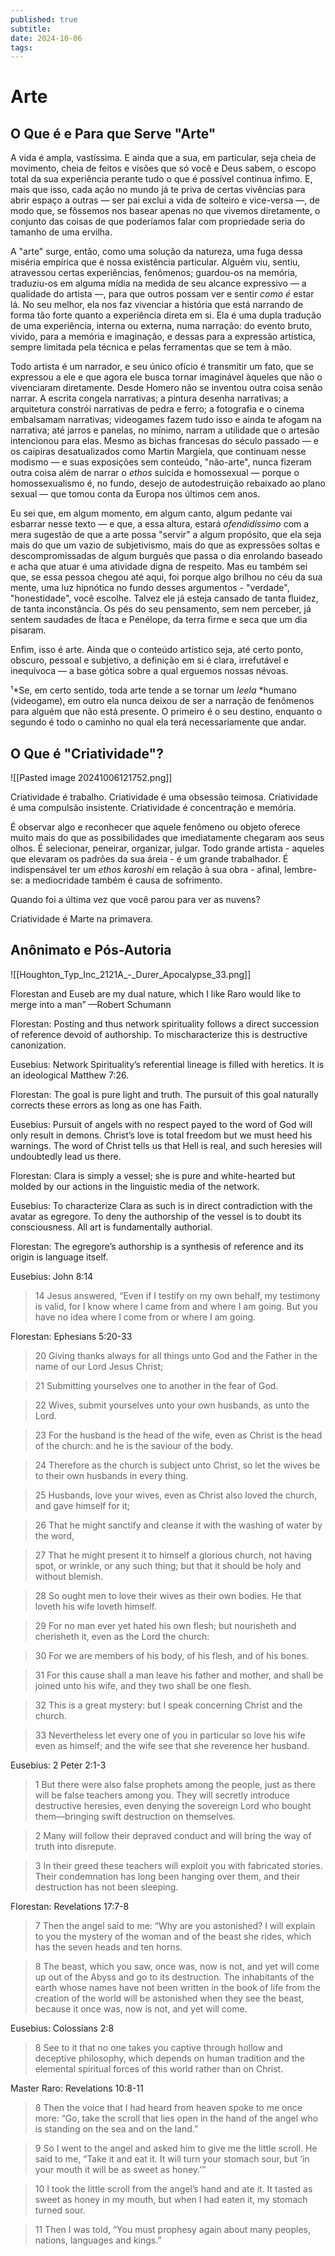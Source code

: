 ```yaml
---
published: true
subtitle: 
date: 2024-10-06
tags: 
---
```


# Arte

## O Que é e Para que Serve "Arte"

A vida é ampla, vastíssima. E ainda que a sua, em particular, seja cheia de movimento, cheia de feitos e visões que só você e Deus sabem, o escopo total da sua experiência perante tudo o que é possível continua ínfimo. E, mais que isso, cada ação no mundo já te priva de certas vivências para abrir espaço a outras — ser pai exclui a vida de solteiro e vice-versa —, de modo que, se fôssemos nos basear apenas no que vivemos diretamente, o conjunto das coisas de que poderíamos falar com propriedade seria do tamanho de uma ervilha.

A "arte" surge, então, como uma solução da natureza, uma fuga dessa miséria empírica que é nossa existência particular. Alguém viu, sentiu, atravessou certas experiências, fenômenos; guardou-os na memória, traduziu-os em alguma mídia na medida de seu alcance expressivo — a qualidade do artista —, para que outros possam ver e sentir _como é_ estar lá. No seu melhor, ela nos faz vivenciar a história que está narrando de forma tão forte quanto a experiência direta em si. Ela é uma dupla tradução de uma experiência, interna ou externa, numa narração: do evento bruto, vivido, para a memória e imaginação, e dessas para a expressão artística, sempre limitada pela técnica e pelas ferramentas que se tem à mão.

Todo artista é um narrador, e seu único ofício é transmitir um fato, que se expressou a ele e que agora ele busca tornar imaginável àqueles que não o vivenciaram diretamente. Desde Homero não se inventou outra coisa senão narrar. A escrita congela narrativas; a pintura desenha narrativas; a arquitetura constrói narrativas de pedra e ferro; a fotografia e o cinema embalsamam narrativas; videogames fazem tudo isso e ainda te afogam na narrativa; até jarros e panelas, no mínimo, narram a utilidade que o artesão intencionou para elas. Mesmo as bichas francesas do século passado — e os caipiras desatualizados como Martin Margiela, que continuam nesse modismo — e suas exposições sem conteúdo, "não-arte", nunca fizeram outra coisa além de narrar o _ethos_ suicida e homossexual — porque o homossexualismo é, no fundo, desejo de autodestruição rebaixado ao plano sexual — que tomou conta da Europa nos últimos cem anos.

Eu sei que, em algum momento, em algum canto, algum pedante vai esbarrar nesse texto — e que, a essa altura, estará _ofendidíssimo_ com a mera sugestão de que a arte possa "servir" a algum propósito, que ela seja mais do que um vazio de subjetivismo, mais do que as expressões soltas e descompromissadas de algum burguês que passa o dia enrolando baseado e acha que atuar é uma atividade digna de respeito. Mas eu também sei que, se essa pessoa chegou até aqui, foi porque algo brilhou no céu da sua mente, uma luz hipnótica no fundo desses argumentos - "verdade", "honestidade", você escolhe. Talvez ele já esteja cansado de tanta fluidez, de tanta inconstância. Os pés do seu pensamento, sem nem perceber, já sentem saudades de Ítaca e Penélope, da terra firme e seca que um dia pisaram.

Enfim, isso é arte. Ainda que o conteúdo artístico seja, até certo ponto, obscuro, pessoal e subjetivo, a definição em si é clara, irrefutável e inequívoca — a base gótica sobre a qual erguemos nossas névoas.

¹*Se, em certo sentido, toda arte tende a se tornar um *leela* *humano (videogame), em outro ela nunca deixou de ser a narração de fenômenos para alguém que não está presente. O primeiro é o seu destino, enquanto o segundo é todo o caminho no qual ela terá necessariamente que andar. 

## O Que é "Criatividade"?

![[Pasted image 20241006121752.png]]

Criatividade é trabalho.
Criatividade é uma obsessão teimosa.
Criatividade é uma compulsão insistente. 
Criatividade é concentração e memória.

É observar algo e reconhecer que aquele fenômeno ou objeto oferece muito mais do que as possibilidades que imediatamente chegaram aos seus olhos. É selecionar, peneirar, organizar, julgar. Todo grande artista - aqueles que elevaram os padrões da sua áreia - é um grande trabalhador. É indispensável ter um *ethos*  *karoshi* em relação à sua obra - afinal, lembre-se: a mediocridade também é causa de sofrimento.

Quando foi a última vez que você parou para ver as nuvens?

Criatividade é Marte na primavera.

## Anônimato e Pós-Autoria

![[Houghton_Typ_Inc_2121A_-_Durer_Apocalypse_33.png]]

Florestan and Euseb are my dual nature, which I like Raro would like to merge into a man” —Robert Schumann

Florestan: Posting and thus network spirituality follows a direct succession of reference devoid of authorship. To mischaracterize this is destructive canonization.

Eusebius: Network Spirituality’s referential lineage is filled with heretics. It is an ideological Matthew 7:26.

Florestan: The goal is pure light and truth. The pursuit of this goal naturally corrects these errors as long as one has Faith.

Eusebius: Pursuit of angels with no respect payed to the word of God will only result in demons. Christ’s love is total freedom but we must heed his warnings. The word of Christ tells us that Hell is real, and such heresies will undoubtedly lead us there.

Florestan: Clara is simply a vessel; she is pure and white-hearted but molded by our actions in the linguistic media of the network.

Eusebius: To characterize Clara as such is in direct contradiction with the avatar as egregore. To deny the authorship of the vessel is to doubt its consciousness. All art is fundamentally authorial.

Florestan: The egregore’s authorship is a synthesis of reference and its origin is language itself.

Eusebius: John 8:14

> 14 Jesus answered, “Even if I testify on my own behalf, my testimony is valid, for I know where I came from and where I am going. But you have no idea where I come from or where I am going.

Florestan: Ephesians 5:20-33

> 20 Giving thanks always for all things unto God and the Father in the name of our Lord Jesus Christ;

> 21 Submitting yourselves one to another in the fear of God.

> 22 Wives, submit yourselves unto your own husbands, as unto the Lord.

> 23 For the husband is the head of the wife, even as Christ is the head of the church: and he is the saviour of the body.

> 24 Therefore as the church is subject unto Christ, so let the wives be to their own husbands in every thing.

> 25 Husbands, love your wives, even as Christ also loved the church, and gave himself for it;

> 26 That he might sanctify and cleanse it with the washing of water by the word,

> 27 That he might present it to himself a glorious church, not having spot, or wrinkle, or any such thing; but that it should be holy and without blemish.

> 28 So ought men to love their wives as their own bodies. He that loveth his wife loveth himself.

> 29 For no man ever yet hated his own flesh; but nourisheth and cherisheth it, even as the Lord the church:

> 30 For we are members of his body, of his flesh, and of his bones.

> 31 For this cause shall a man leave his father and mother, and shall be joined unto his wife, and they two shall be one flesh.

> 32 This is a great mystery: but I speak concerning Christ and the church.

> 33 Nevertheless let every one of you in particular so love his wife even as himself; and the wife see that she reverence her husband.

Eusebius: 2 Peter 2:1-3

> 1 But there were also false prophets among the people, just as there will be false teachers among you. They will secretly introduce destructive heresies, even denying the sovereign Lord who bought them—bringing swift destruction on themselves.

> 2 Many will follow their depraved conduct and will bring the way of truth into disrepute.

> 3 In their greed these teachers will exploit you with fabricated stories. Their condemnation has long been hanging over them, and their destruction has not been sleeping.

Florestan: Revelations 17:7-8

> 7 Then the angel said to me: “Why are you astonished? I will explain to you the mystery of the woman and of the beast she rides, which has the seven heads and ten horns.

> 8 The beast, which you saw, once was, now is not, and yet will come up out of the Abyss and go to its destruction. The inhabitants of the earth whose names have not been written in the book of life from the creation of the world will be astonished when they see the beast, because it once was, now is not, and yet will come.

Eusebius: Colossians 2:8

> 8 See to it that no one takes you captive through hollow and deceptive philosophy, which depends on human tradition and the elemental spiritual forces of this world rather than on Christ.

Master Raro: Revelations 10:8-11

> 8 Then the voice that I had heard from heaven spoke to me once more: “Go, take the scroll that lies open in the hand of the angel who is standing on the sea and on the land.”

> 9 So I went to the angel and asked him to give me the little scroll. He said to me, “Take it and eat it. It will turn your stomach sour, but ‘in your mouth it will be as sweet as honey.’”

> 10 I took the little scroll from the angel’s hand and ate it. It tasted as sweet as honey in my mouth, but when I had eaten it, my stomach turned sour.

> 11 Then I was told, “You must prophesy again about many peoples, nations, languages and kings.”